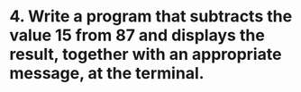 # 4. Write a program that subtracts the value 15 from 87 and displays the result, together with an appropriate message, at the terminal.
